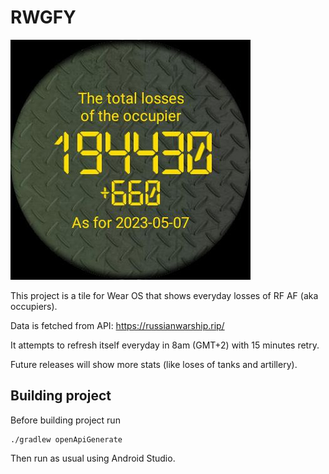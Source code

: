 # RWGFY

![screenshot](scr.jpg)

This project is a tile for Wear OS that shows everyday losses of RF AF (aka occupiers).

Data is fetched from API: https://russianwarship.rip/ 

It attempts to refresh itself everyday in 8am (GMT+2) with 15 minutes retry.

Future releases will show more stats (like loses of tanks and artillery).

## Building project

Before building project run
```shell
./gradlew openApiGenerate
```

Then run as usual using Android Studio.